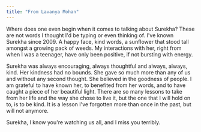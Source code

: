 ```yaml
---
title: "From Lavanya Mohan"
---
```


Where does one even begin when it comes to talking about Surekha? These are not words I thought I'd be typing or even thinking of. I've known Surekha since 2009. A happy face, kind words, a sunflower that stood tall amongst a growing pack of weeds. My interactions with her, right from when I was a teenager, have only been positive, if not bursting with energy.

Surekha was always encouraging, always thoughtful and always, always, kind. Her kindness had no bounds. She gave so much more than any of us and without any second thought. She believed in the goodness of people. I am grateful to have known her, to benefited from her words, and to have caught a piece of her beautiful light. There are so many lessons to take from her life and the way she chose to live it, but the one that I will hold on to, is to be kind. It is a lesson I've forgotten more than once in the past, but will not anymore.

Surekha, I know you're watching us all, and I miss you terribly.
